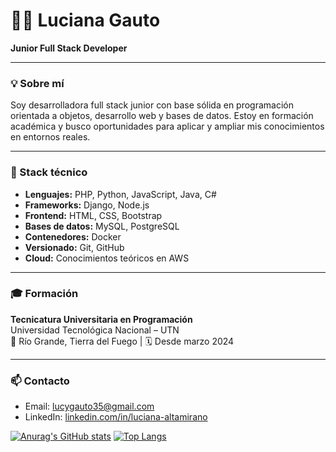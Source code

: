 # 👩‍💻 Luciana Gauto

**Junior Full Stack Developer**

---

### 💡 Sobre mí

Soy desarrolladora full stack junior con base sólida en programación orientada a objetos, desarrollo web y bases de datos. Estoy en formación académica y busco oportunidades para aplicar y ampliar mis conocimientos en entornos reales.

---

### 🧰 Stack técnico

- **Lenguajes:** PHP, Python, JavaScript, Java, C#
- **Frameworks:** Django, Node.js
- **Frontend:** HTML, CSS, Bootstrap
- **Bases de datos:** MySQL, PostgreSQL
- **Contenedores:** Docker
- **Versionado:** Git, GitHub
- **Cloud:** Conocimientos teóricos en AWS

---

### 🎓 Formación

**Tecnicatura Universitaria en Programación**  
Universidad Tecnológica Nacional – UTN  
📍 Río Grande, Tierra del Fuego | 🗓️ Desde marzo 2024

---

### 📫 Contacto

- Email: lucygauto35@gmail.com 
- LinkedIn: [linkedin.com/in/luciana-altamirano]([https://linkedin.com/in/lucianagauto](https://www.linkedin.com/in/luciana-altamirano/))


[![Anurag's GitHub stats](https://github-readme-stats.vercel.app/api?username=LucianaAG)](https://github.com/anuraghazra/github-readme-stats)
[![Top Langs](https://github-readme-stats.vercel.app/api/top-langs/?username=LucianaAG&layout=compact&theme=white)](https://github.com/anuraghazra/github-readme-stats)
